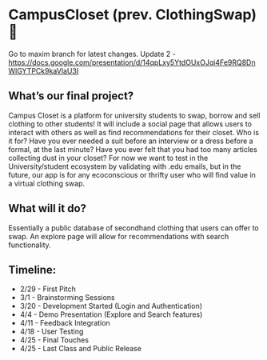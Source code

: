 # CampusCloset (prev. ClothingSwap) 👕
Go to maxim branch for latest changes.
Update 2 - https://docs.google.com/presentation/d/14qpLxy5YtdOUxOJqi4Fe9RQ8DnWlGYTPCk9kaVlaU3I

## What’s our final project?
Campus Closet is a platform for university students to swap, borrow and sell clothing to other students! It will include a social page that allows users to interact with others as well as find recommendations for their closet. 
Who is it for? Have you ever needed a suit before an interview or a dress before a formal, at the last minute? Have you ever felt that you had too many articles collecting dust in your closet? For now we want to test in the University/student ecosystem by validating with .edu emails, but in the future, our app is for any ecoconscious or thrifty user who will find value in a virtual clothing swap.

## What will it do?
Essentially a public database of secondhand clothing that users can offer to swap. An explore page will allow for recommendations with search functionality.

## Timeline: 
- 2/29 - First Pitch
- 3/1 - Brainstorming Sessions
- 3/20 - Development Started (Login and Authentication)
- 4/4 - Demo Presentation (Explore and Search features)
- 4/11 - Feedback Integration
- 4/18 - User Testing
- 4/25 - Final Touches
- 4/25 - Last Class and Public Release
